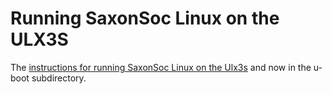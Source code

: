 # Running SaxonSoc Linux on the ULX3S

The [instructions for running SaxonSoc Linux on the Ulx3s](u-boot/README.md) and now in the u-boot subdirectory.
